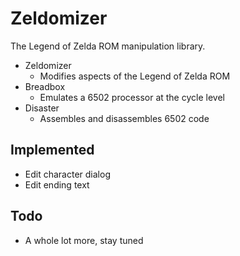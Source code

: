# Zeldomizer

The Legend of Zelda ROM manipulation library.

- Zeldomizer
  - Modifies aspects of the Legend of Zelda ROM
- Breadbox
  - Emulates a 6502 processor at the cycle level
- Disaster
  - Assembles and disassembles 6502 code

## Implemented

- Edit character dialog
- Edit ending text

## Todo

- A whole lot more, stay tuned
